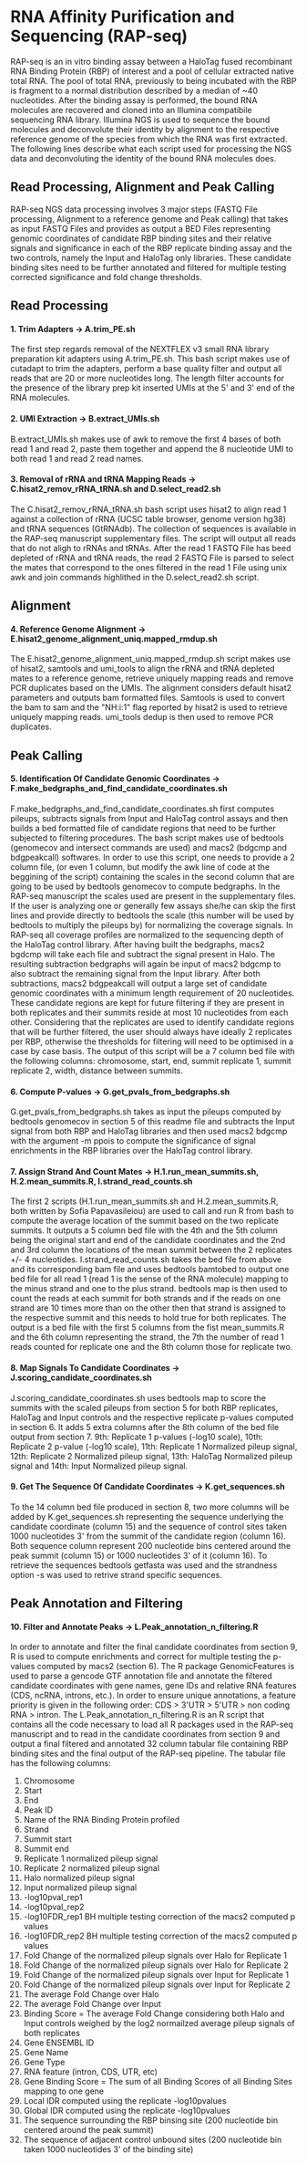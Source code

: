 # RNA Affinity Purification and Sequencing (RAP-seq)
RAP-seq is an in vitro binding assay between a HaloTag fused recombinant RNA Binding Protein (RBP) of interest and a pool of cellular extracted native total RNA. The pool of total RNA, previously to being incubated with the RBP is fragment to a normal distribution described by a median of ~40 nucleotides. After the binding assay is performed, the bound RNA molecules are recovered and cloned into an Illumina compatibile sequencing RNA library. Illumina NGS is used to sequence the bound molecules and deconvolute their identity by alignment to the respective reference genome of the species from which the RNA was first extracted. The following lines describe what each script used for processing the NGS data and deconvoluting the identity of the bound RNA molecules does.

## Read Processing, Alignment and Peak Calling
RAP-seq NGS data processing involves 3 major steps (FASTQ File processing, Alignment to a reference genome and Peak calling) that takes as input FASTQ Files and provides as output a BED Files representing genomic coordinates of candidate RBP binding sites and their relative signals and significance in each of the RBP replicate binding assay and the two controls, namely the Input and HaloTag only libraries. These candidate binding sites need to be further annotated and filtered for multiple testing corrected significance and fold change thresholds.

## Read Processing
#### 1. Trim Adapters -> A.trim_PE.sh
The first step regards removal of the NEXTFLEX v3 small RNA library preparation kit adapters using A.trim_PE.sh. This bash script makes use of cutadapt to trim the adapters, perform a base quality filter and output all reads that are 20 or more nucleotides long. The length filter accounts for the presence of the library prep kit inserted UMIs at the 5' and 3' end of the RNA molecules.

#### 2. UMI Extraction -> B.extract_UMIs.sh
B.extract_UMIs.sh makes use of awk to remove the first 4 bases of both read 1 and read 2, paste them together and append the 8 nucleotide UMI to both read 1 and read 2 read names.

#### 3. Removal of rRNA and tRNA Mapping Reads -> C.hisat2_remov_rRNA_tRNA.sh and D.select_read2.sh
The C.hisat2_remov_rRNA_tRNA.sh bash script uses hisat2 to align read 1 against a collection of rRNA (UCSC table browser, genome version hg38) and tRNA sequences (GtRNAdb). The collection of sequences is available in the RAP-seq manuscript supplementary files. The script will output all reads that do not aligh to rRNAs and tRNAs.
After the read 1 FASTQ File has beed depleted of rRNA and tRNA reads, the read 2 FASTQ File is parsed to select the mates that correspond to the ones filtered in the read 1 File using unix awk and join commands highlithed in the D.select_read2.sh script.

## Alignment
#### 4. Reference Genome Alignment -> E.hisat2_genome_alignment_uniq.mapped_rmdup.sh
The E.hisat2_genome_alignment_uniq.mapped_rmdup.sh script makes use of hisat2, samtools and umi_tools to align the rRNA and tRNA depleted mates to a reference genome, retrieve uniquely mapping reads and remove PCR duplicates based on the UMIs. The alignment considers default hisat2 parameters and outputs bam formatted files. Samtools is used to convert the bam to sam and the "NH:i:1" flag reported by hisat2 is used to retrieve uniquely mapping reads. umi_tools dedup is then used to remove PCR duplicates.

## Peak Calling
#### 5. Identification Of Candidate Genomic Coordinates -> F.make_bedgraphs_and_find_candidate_coordinates.sh
F.make_bedgraphs_and_find_candidate_coordinates.sh first computes pileups, subtracts signals from Input and HaloTag control assays and then builds a bed formatted file of candidate regions that need to be further subjected to filtering procedures. The bash script makes use of bedtools (genomecov and intersect commands are used) and macs2 (bdgcmp and bdgpeakcall) softwares.
In order to use this script, one needs to provide a 2 column file, (or even 1 column, but modify the awk line of code at the beggining of the script) containing the scales in the second column that are going to be used by bedtools genomecov to compute bedgraphs. In the RAP-seq manuscript the scales used are present in the supplementary files. If the user is analyzing one or generally few assays she/he can skip the first lines and provide directly to bedtools the scale (this number will be used by bedtools to multiply the pileups by) for normalizing the coverage signals. In RAP-seq all coverage profiles are normalized to the sequencing depth of the HaloTag control library. 
After having built the bedgraphs, macs2 bgdcmp will take each file and subtract the signal present in Halo. The resulting subtraction bedgraphs will again be input of macs2 bdgcmp to also subtract the remaining signal from the Input library. After both subtractions, macs2 bdgpeakcall will output a large set of candidate genomic coordinates with a minimum length requirement of 20 nucleotides. 
These candidate regions are kept for future filtering if they are present in both replicates and their summits reside at most 10 nucleotides from each other. 
Considering that the replicates are used to identify candidate regions that will be further filtered, the user should always have ideally 2 replicates per RBP, otherwise the thresholds for filtering will need to be optimised in a case by case basis. The output of this script will be a 7 column bed file with the following columns: chromosome, start, end, summit replicate 1, summit replicate 2, width, distance between summits.

#### 6. Compute P-values -> G.get_pvals_from_bedgraphs.sh
G.get_pvals_from_bedgraphs.sh takes as input the pileups computed by bedtools genomecov in section 5 of this readme file and subtracts the Input signal from both RBP and HaloTag libraries and then used macs2 bdgcmp with the argument -m ppois to compute the significance of signal enrichments in the RBP libraries over the HaloTag control library.

#### 7. Assign Strand And Count Mates -> H.1.run_mean_summits.sh, H.2.mean_summits.R, I.strand_read_counts.sh
The first 2 scripts (H.1.run_mean_summits.sh and H.2.mean_summits.R, both written by Sofia Papavasileiou) are used to call and run R from bash to compute the average location of the summit based on the two replicate summits. It outputs a 5 column bed file with the 4th and the 5th column being the original start and end of the candidate coordinates and the 2nd and 3rd column the locations of the mean summit between the 2 replicates +/- 4 nucleotides. 
I.strand_read_counts.sh takes the bed file from above and its corresponding bam file and uses bedtools bamtobed to output one bed file for all read 1 (read 1 is the sense of the RNA molecule) mapping to the minus strand and one to the plus strand. bedtools map is then used to count the reads at each summit for both strands and if the reads on one strand are 10 times more than on the other then that strand is assigned to the respective summit and this needs to hold true for both replicates. The output is a bed file with the first 5 columns from the fist mean_summits.R and the 6th column representing the strand, the 7th the number of read 1 reads counted for replicate one and the 8th column those for replicate two. 

#### 8. Map Signals To Candidate Coordinates -> J.scoring_candidate_coordinates.sh
J.scoring_candidate_coordinates.sh uses bedtools map to score the summits with the scaled pileups from section 5 for both RBP replicates, HaloTag and Input controls and the respective replicate p-values computed in section 6. It adds 5 extra columns after the 8th column of the bed file output from section 7. 9th: Replicate 1 p-values (-log10 scale), 10th: Replicate 2 p-value (-log10 scale), 11th: Replicate 1 Normalized pileup signal, 12th: Replicate 2 Normalized pileup signal, 13th: HaloTag Normalized pileup signal and 14th: Input Normalized pileup signal.

#### 9. Get The Sequence Of Candidate Coordinates -> K.get_sequences.sh
To the 14 column bed file produced in section 8, two more columns will be added by K.get_sequences.sh representing the sequence underlying the candidate coordinate (column 15) and the sequence of control sites taken 1000 nucleotides 3' from the summit of the candidate region (column 16). Both sequence column represent 200 nucleotide bins centered around the peak summit (column 15) or 1000 nucleotides 3' of it (column 16). To retrieve the sequences bedtools getfasta was used and the strandness option -s was used to retrive strand specific sequences.

## Peak Annotation and Filtering
#### 10. Filter and Annotate Peaks -> L.Peak_annotation_n_filtering.R
In order to annotate and filter the final candidate coordinates from section 9, R is used to compute enrichments and correct for multiple testing the p-values computed by macs2 (section 6). The R package GenomicFeatures is used to parse a gencode GTF annotation file and annotate the filtered candidate coordinates with gene names, gene IDs and relative RNA features (CDS, ncRNA, introns, etc.). In order to ensure unique annotations, a feature priority is given in the following order: CDS > 3'UTR > 5'UTR > non coding RNA > intron. The L.Peak_annotation_n_filtering.R is an R script that contains all the code necessary to load all R packages used in the RAP-seq manuscript and to read in the candidate coordinates from section 9 and output a final filtered and annotated 32 column tabular file containing RBP binding sites and the final output of the RAP-seq pipeline. The tabular file has the following columns:
01. Chromosome 
02. Start 
03. End 
04. Peak ID 
05. Name of the RNA Binding Protein profiled 
06. Strand 
07. Summit start 
08. Summit end
09. Replicate 1 normalized pileup signal
10. Replicate 2 normalized pileup signal
11. Halo normalized pileup signal
12. Input normalized pileup signal
13. -log10pval_rep1 
14. -log10pval_rep2 
15. -log10FDR_rep1 BH multiple testing correction of the macs2 computed p values
16. -log10FDR_rep2 BH multiple testing correction of the macs2 computed p values
17. Fold Change of the normalized pileup signals over Halo for Replicate 1
18. Fold Change of the normalized pileup signals over Halo for Replicate 2
19. Fold Change of the normalized pileup signals over Input for Replicate 1
20. Fold Change of the normalized pileup signals over Input for Replicate 2
21. The average Fold Change over Halo 
22. The average Fold Change over Input
23. Binding Score = The average Fold Change considering both Halo and Input controls weighed by the log2 normailzed average pileup signals of both replicates
24. Gene ENSEMBL ID 
25. Gene Name
26. Gene Type 
27. RNA feature (intron, CDS, UTR, etc) 
28. Gene Binding Score = The sum of all Binding Scores of all Binding Sites mapping to one gene 
29. Local IDR computed using the replicate -log10pvalues 
30. Global IDR computed using the replicate -log10pvalues
31. The sequence surrounding the RBP binsing site (200 nucleotide bin centered around the peak summit) 
33. The sequence of adjacent control unbound sites (200 nucleotide bin taken 1000 nucleotides 3' of the binding site)
